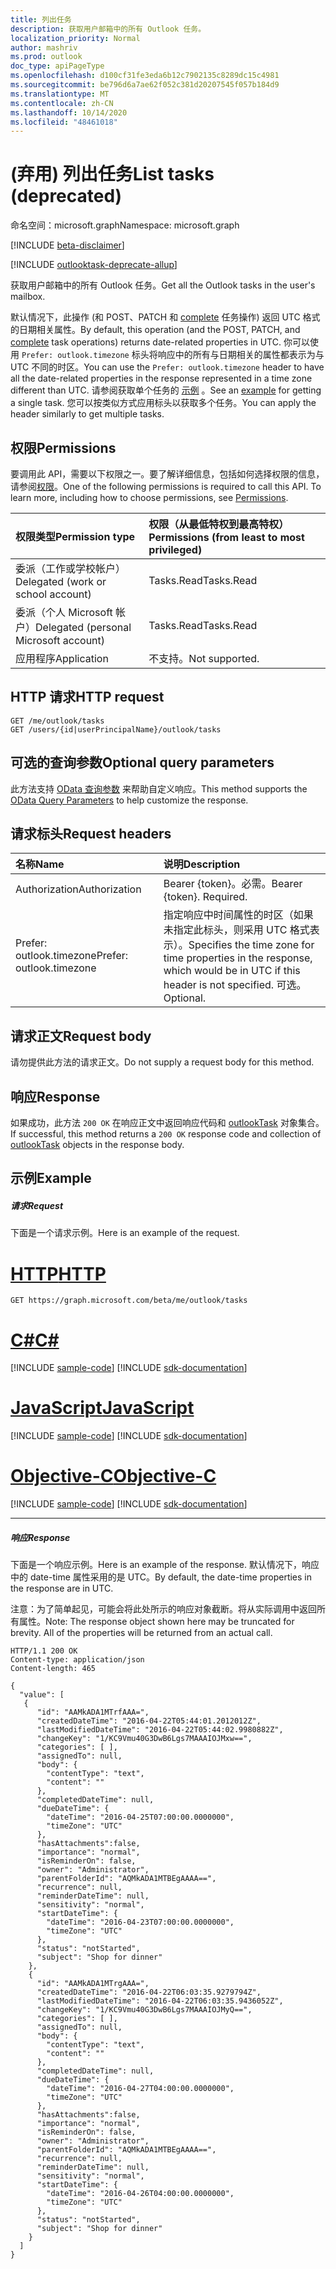 ```yaml
---
title: 列出任务
description: 获取用户邮箱中的所有 Outlook 任务。
localization_priority: Normal
author: mashriv
ms.prod: outlook
doc_type: apiPageType
ms.openlocfilehash: d100cf31fe3eda6b12c7902135c8289dc15c4981
ms.sourcegitcommit: be796d6a7ae62f052c381d20207545f057b184d9
ms.translationtype: MT
ms.contentlocale: zh-CN
ms.lasthandoff: 10/14/2020
ms.locfileid: "48461018"
---
```

# <a name="list-tasks-deprecated"></a><span data-ttu-id="77e5e-103"> (弃用) 列出任务</span><span class="sxs-lookup"><span data-stu-id="77e5e-103">List tasks (deprecated)</span></span>

<span data-ttu-id="77e5e-104">命名空间：microsoft.graph</span><span class="sxs-lookup"><span data-stu-id="77e5e-104">Namespace: microsoft.graph</span></span>

[!INCLUDE [beta-disclaimer](../../includes/beta-disclaimer.md)]

[!INCLUDE [outlooktask-deprecate-allup](../../includes/outlooktask-deprecate-allup.md)]


<span data-ttu-id="77e5e-105">获取用户邮箱中的所有 Outlook 任务。</span><span class="sxs-lookup"><span data-stu-id="77e5e-105">Get all the Outlook tasks in the user's mailbox.</span></span>

<span data-ttu-id="77e5e-106">默认情况下，此操作 (和 POST、PATCH 和 [complete](../api/outlooktask-complete.md) 任务操作) 返回 UTC 格式的日期相关属性。</span><span class="sxs-lookup"><span data-stu-id="77e5e-106">By default, this operation (and the POST, PATCH, and [complete](../api/outlooktask-complete.md) task operations) returns date-related properties in UTC.</span></span>
<span data-ttu-id="77e5e-107">你可以使用 `Prefer: outlook.timezone` 标头将响应中的所有与日期相关的属性都表示为与 UTC 不同的时区。</span><span class="sxs-lookup"><span data-stu-id="77e5e-107">You can use the `Prefer: outlook.timezone` header to have all the date-related properties in the response represented in a time zone different than UTC.</span></span> <span data-ttu-id="77e5e-108">请参阅获取单个任务的 [示例](outlooktask-get.md#example-2-get-outlook-task-with-date-time-properties-in-pacific-standard-time) 。</span><span class="sxs-lookup"><span data-stu-id="77e5e-108">See an [example](outlooktask-get.md#example-2-get-outlook-task-with-date-time-properties-in-pacific-standard-time) for getting a single task.</span></span> <span data-ttu-id="77e5e-109">您可以按类似方式应用标头以获取多个任务。</span><span class="sxs-lookup"><span data-stu-id="77e5e-109">You can apply the header similarly to get multiple tasks.</span></span>

## <a name="permissions"></a><span data-ttu-id="77e5e-110">权限</span><span class="sxs-lookup"><span data-stu-id="77e5e-110">Permissions</span></span>
<span data-ttu-id="77e5e-p102">要调用此 API，需要以下权限之一。要了解详细信息，包括如何选择权限的信息，请参阅[权限](/graph/permissions-reference)。</span><span class="sxs-lookup"><span data-stu-id="77e5e-p102">One of the following permissions is required to call this API. To learn more, including how to choose permissions, see [Permissions](/graph/permissions-reference).</span></span>

|<span data-ttu-id="77e5e-113">权限类型</span><span class="sxs-lookup"><span data-stu-id="77e5e-113">Permission type</span></span>      | <span data-ttu-id="77e5e-114">权限（从最低特权到最高特权）</span><span class="sxs-lookup"><span data-stu-id="77e5e-114">Permissions (from least to most privileged)</span></span>              |
|:--------------------|:---------------------------------------------------------|
|<span data-ttu-id="77e5e-115">委派（工作或学校帐户）</span><span class="sxs-lookup"><span data-stu-id="77e5e-115">Delegated (work or school account)</span></span> | <span data-ttu-id="77e5e-116">Tasks.Read</span><span class="sxs-lookup"><span data-stu-id="77e5e-116">Tasks.Read</span></span>    |
|<span data-ttu-id="77e5e-117">委派（个人 Microsoft 帐户）</span><span class="sxs-lookup"><span data-stu-id="77e5e-117">Delegated (personal Microsoft account)</span></span> | <span data-ttu-id="77e5e-118">Tasks.Read</span><span class="sxs-lookup"><span data-stu-id="77e5e-118">Tasks.Read</span></span>    |
|<span data-ttu-id="77e5e-119">应用程序</span><span class="sxs-lookup"><span data-stu-id="77e5e-119">Application</span></span> | <span data-ttu-id="77e5e-120">不支持。</span><span class="sxs-lookup"><span data-stu-id="77e5e-120">Not supported.</span></span> |

## <a name="http-request"></a><span data-ttu-id="77e5e-121">HTTP 请求</span><span class="sxs-lookup"><span data-stu-id="77e5e-121">HTTP request</span></span>
<!-- { "blockType": "ignored" } -->
```http
GET /me/outlook/tasks
GET /users/{id|userPrincipalName}/outlook/tasks
```
## <a name="optional-query-parameters"></a><span data-ttu-id="77e5e-122">可选的查询参数</span><span class="sxs-lookup"><span data-stu-id="77e5e-122">Optional query parameters</span></span>
<span data-ttu-id="77e5e-123">此方法支持 [OData 查询参数](/graph/query-parameters) 来帮助自定义响应。</span><span class="sxs-lookup"><span data-stu-id="77e5e-123">This method supports the [OData Query Parameters](/graph/query-parameters) to help customize the response.</span></span>

## <a name="request-headers"></a><span data-ttu-id="77e5e-124">请求标头</span><span class="sxs-lookup"><span data-stu-id="77e5e-124">Request headers</span></span>
| <span data-ttu-id="77e5e-125">名称</span><span class="sxs-lookup"><span data-stu-id="77e5e-125">Name</span></span>      |<span data-ttu-id="77e5e-126">说明</span><span class="sxs-lookup"><span data-stu-id="77e5e-126">Description</span></span>|
|:----------|:----------|
| <span data-ttu-id="77e5e-127">Authorization</span><span class="sxs-lookup"><span data-stu-id="77e5e-127">Authorization</span></span>  | <span data-ttu-id="77e5e-p103">Bearer {token}。必需。</span><span class="sxs-lookup"><span data-stu-id="77e5e-p103">Bearer {token}. Required.</span></span> |
| <span data-ttu-id="77e5e-130">Prefer: outlook.timezone</span><span class="sxs-lookup"><span data-stu-id="77e5e-130">Prefer: outlook.timezone</span></span> | <span data-ttu-id="77e5e-131">指定响应中时间属性的时区（如果未指定此标头，则采用 UTC 格式表示）。</span><span class="sxs-lookup"><span data-stu-id="77e5e-131">Specifies the time zone for time properties in the response, which would be in UTC if this header is not specified.</span></span> <span data-ttu-id="77e5e-132">可选。</span><span class="sxs-lookup"><span data-stu-id="77e5e-132">Optional.</span></span>|

## <a name="request-body"></a><span data-ttu-id="77e5e-133">请求正文</span><span class="sxs-lookup"><span data-stu-id="77e5e-133">Request body</span></span>
<span data-ttu-id="77e5e-134">请勿提供此方法的请求正文。</span><span class="sxs-lookup"><span data-stu-id="77e5e-134">Do not supply a request body for this method.</span></span>

## <a name="response"></a><span data-ttu-id="77e5e-135">响应</span><span class="sxs-lookup"><span data-stu-id="77e5e-135">Response</span></span>

<span data-ttu-id="77e5e-136">如果成功，此方法 `200 OK` 在响应正文中返回响应代码和 [outlookTask](../resources/outlooktask.md) 对象集合。</span><span class="sxs-lookup"><span data-stu-id="77e5e-136">If successful, this method returns a `200 OK` response code and collection of [outlookTask](../resources/outlooktask.md) objects in the response body.</span></span>
## <a name="example"></a><span data-ttu-id="77e5e-137">示例</span><span class="sxs-lookup"><span data-stu-id="77e5e-137">Example</span></span>
##### <a name="request"></a><span data-ttu-id="77e5e-138">请求</span><span class="sxs-lookup"><span data-stu-id="77e5e-138">Request</span></span>
<span data-ttu-id="77e5e-139">下面是一个请求示例。</span><span class="sxs-lookup"><span data-stu-id="77e5e-139">Here is an example of the request.</span></span>

# <a name="http"></a>[<span data-ttu-id="77e5e-140">HTTP</span><span class="sxs-lookup"><span data-stu-id="77e5e-140">HTTP</span></span>](#tab/http)
<!-- {
  "blockType": "request",
  "name": "outlookuser_get_tasks"
}-->
```msgraph-interactive
GET https://graph.microsoft.com/beta/me/outlook/tasks
```
# <a name="c"></a>[<span data-ttu-id="77e5e-141">C#</span><span class="sxs-lookup"><span data-stu-id="77e5e-141">C#</span></span>](#tab/csharp)
[!INCLUDE [sample-code](../includes/snippets/csharp/outlookuser-get-tasks-csharp-snippets.md)]
[!INCLUDE [sdk-documentation](../includes/snippets/snippets-sdk-documentation-link.md)]

# <a name="javascript"></a>[<span data-ttu-id="77e5e-142">JavaScript</span><span class="sxs-lookup"><span data-stu-id="77e5e-142">JavaScript</span></span>](#tab/javascript)
[!INCLUDE [sample-code](../includes/snippets/javascript/outlookuser-get-tasks-javascript-snippets.md)]
[!INCLUDE [sdk-documentation](../includes/snippets/snippets-sdk-documentation-link.md)]

# <a name="objective-c"></a>[<span data-ttu-id="77e5e-143">Objective-C</span><span class="sxs-lookup"><span data-stu-id="77e5e-143">Objective-C</span></span>](#tab/objc)
[!INCLUDE [sample-code](../includes/snippets/objc/outlookuser-get-tasks-objc-snippets.md)]
[!INCLUDE [sdk-documentation](../includes/snippets/snippets-sdk-documentation-link.md)]

---

##### <a name="response"></a><span data-ttu-id="77e5e-144">响应</span><span class="sxs-lookup"><span data-stu-id="77e5e-144">Response</span></span>
<span data-ttu-id="77e5e-145">下面是一个响应示例。</span><span class="sxs-lookup"><span data-stu-id="77e5e-145">Here is an example of the response.</span></span> <span data-ttu-id="77e5e-146">默认情况下，响应中的 date-time 属性采用的是 UTC。</span><span class="sxs-lookup"><span data-stu-id="77e5e-146">By default, the date-time properties in the response are in UTC.</span></span>

<span data-ttu-id="77e5e-p106">注意：为了简单起见，可能会将此处所示的响应对象截断。将从实际调用中返回所有属性。</span><span class="sxs-lookup"><span data-stu-id="77e5e-p106">Note: The response object shown here may be truncated for brevity. All of the properties will be returned from an actual call.</span></span>
<!-- {
  "blockType": "response",
  "truncated": true,
  "@odata.type": "microsoft.graph.outlookTask",
  "isCollection": true
} -->
```http
HTTP/1.1 200 OK
Content-type: application/json
Content-length: 465

{
  "value": [
   {
      "id": "AAMkADA1MTrfAAA=",
      "createdDateTime": "2016-04-22T05:44:01.2012012Z",
      "lastModifiedDateTime": "2016-04-22T05:44:02.9980882Z",
      "changeKey": "1/KC9Vmu40G3DwB6Lgs7MAAAIOJMxw==",
      "categories": [ ],
      "assignedTo": null,
      "body": {
        "contentType": "text",
        "content": ""
      },
      "completedDateTime": null,
      "dueDateTime": {
        "dateTime": "2016-04-25T07:00:00.0000000",
        "timeZone": "UTC"
      },
      "hasAttachments":false,
      "importance": "normal",
      "isReminderOn": false,
      "owner": "Administrator",
      "parentFolderId": "AQMkADA1MTBEgAAAA==",
      "recurrence": null,
      "reminderDateTime": null,
      "sensitivity": "normal",
      "startDateTime": {
        "dateTime": "2016-04-23T07:00:00.0000000",
        "timeZone": "UTC"
      },
      "status": "notStarted",
      "subject": "Shop for dinner"
    },
    {
      "id": "AAMkADA1MTrgAAA=",
      "createdDateTime": "2016-04-22T06:03:35.9279794Z",
      "lastModifiedDateTime": "2016-04-22T06:03:35.9436052Z",
      "changeKey": "1/KC9Vmu40G3DwB6Lgs7MAAAIOJMyQ==",
      "categories": [ ],
      "assignedTo": null,
      "body": {
        "contentType": "text",
        "content": ""
      },
      "completedDateTime": null,
      "dueDateTime": {
        "dateTime": "2016-04-27T04:00:00.0000000",
        "timeZone": "UTC"
      },
      "hasAttachments":false,
      "importance": "normal",
      "isReminderOn": false,
      "owner": "Administrator",
      "parentFolderId": "AQMkADA1MTBEgAAAA==",
      "recurrence": null,
      "reminderDateTime": null,
      "sensitivity": "normal",
      "startDateTime": {
        "dateTime": "2016-04-26T04:00:00.0000000",
        "timeZone": "UTC"
      },
      "status": "notStarted",
      "subject": "Shop for dinner"
    }
  ]
}
```

<!-- uuid: 8fcb5dbc-d5aa-4681-8e31-b001d5168d79
2015-10-25 14:57:30 UTC -->
<!--
{
  "type": "#page.annotation",
  "description": "List Tasks",
  "keywords": "",
  "section": "documentation",
  "tocPath": "",
  "suppressions": [
  ]
}
-->
